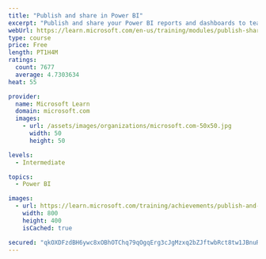 ```yaml
---
title: "Publish and share in Power BI"
excerpt: "Publish and share your Power BI reports and dashboards to teammates in your organization or to everyone on the web."
webUrl: https://learn.microsoft.com/en-us/training/modules/publish-share-power-bi/
type: course
price: Free
length: PT1H4M
ratings:
  count: 7677
  average: 4.7303634
heat: 55

provider:
  name: Microsoft Learn
  domain: microsoft.com
  images:
    - url: /assets/images/organizations/microsoft.com-50x50.jpg
      width: 50
      height: 50

levels:
  - Intermediate

topics:
  - Power BI

images:
  - url: https://learn.microsoft.com/training/achievements/publish-and-share-with-power-bi-desktop-social.png
    width: 800
    height: 400
    isCached: true

secured: "qkOXDFzdBH6ywc8xOBhOTChq79qOgqErg3cJgMzxq2bZJftwbRct8tw1JBnuRdf1h/eB3v+eNCRupgHljlDqi9KVstIcrm2NWqxya3BbDW4kaGnff/vhpMtuHxEMTtyfxNqdmq0BzJKVrRyZcpuJ2caqZGyAzhqm14EC1eiAmYywby2kGUiOrmS3U3KZGMUrwJh/fEx6Jv0SQe1SOY738W2rcAIgJ51fO+ycWOHotviwgj2W8UZ+0mjzaZxsqwHLUri31ITDk45AL3H4c0QYtnTL9GR0X86nUGu+q7ND8sSTuYfBQcxg3T8rOdXUL8UTmx+hbD7ZTMOXBFta5fcm5ut9t46pWoLMO4a27PoeTtHNkwykADDP7Dg/qKe1mXZDM5FlYBu5CR1WD0wIoJ3T+Nb/30fr6K1qRf9wC/h0HO4=;ZSXn9QA8oXVMZgDFeaUzFA=="
---
```


